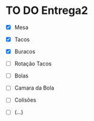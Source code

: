 # TO DO Entrega2

- [X] Mesa
- [X] Tacos
- [X] Buracos
- [ ] Rotação Tacos
- [ ] Bolas
- [ ] Camara da Bola
- [ ] Colisões
- [ ] (...)



